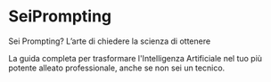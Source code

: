 # SeiPrompting
Sei Prompting? L’arte di chiedere la scienza di ottenere

La guida completa per trasformare l'Intelligenza Artificiale nel tuo più potente alleato professionale, anche se non sei un tecnico.

